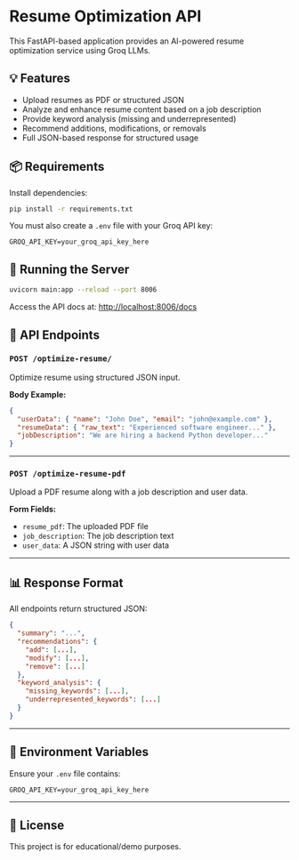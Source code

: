 
# Resume Optimization API

This FastAPI-based application provides an AI-powered resume optimization service using Groq LLMs.

## 💡 Features

- Upload resumes as PDF or structured JSON
- Analyze and enhance resume content based on a job description
- Provide keyword analysis (missing and underrepresented)
- Recommend additions, modifications, or removals
- Full JSON-based response for structured usage

## 📦 Requirements

Install dependencies:

```bash
pip install -r requirements.txt
```

You must also create a `.env` file with your Groq API key:

```env
GROQ_API_KEY=your_groq_api_key_here
```

## 🚀 Running the Server

```bash
uvicorn main:app --reload --port 8006
```

Access the API docs at: [http://localhost:8006/docs](http://localhost:8006/docs)

## 📮 API Endpoints

### `POST /optimize-resume/`

Optimize resume using structured JSON input.

**Body Example:**

```json
{
  "userData": { "name": "John Doe", "email": "john@example.com" },
  "resumeData": { "raw_text": "Experienced software engineer..." },
  "jobDescription": "We are hiring a backend Python developer..."
}
```

---

### `POST /optimize-resume-pdf`

Upload a PDF resume along with a job description and user data.

**Form Fields:**

- `resume_pdf`: The uploaded PDF file
- `job_description`: The job description text
- `user_data`: A JSON string with user data

---

## 📊 Response Format

All endpoints return structured JSON:

```json
{
  "summary": "...",
  "recommendations": {
    "add": [...],
    "modify": [...],
    "remove": [...]
  },
  "keyword_analysis": {
    "missing_keywords": [...],
    "underrepresented_keywords": [...]
  }
}
```

---

## 🔐 Environment Variables

Ensure your `.env` file contains:

```env
GROQ_API_KEY=your_groq_api_key_here
```

---

## 📄 License

This project is for educational/demo purposes.
